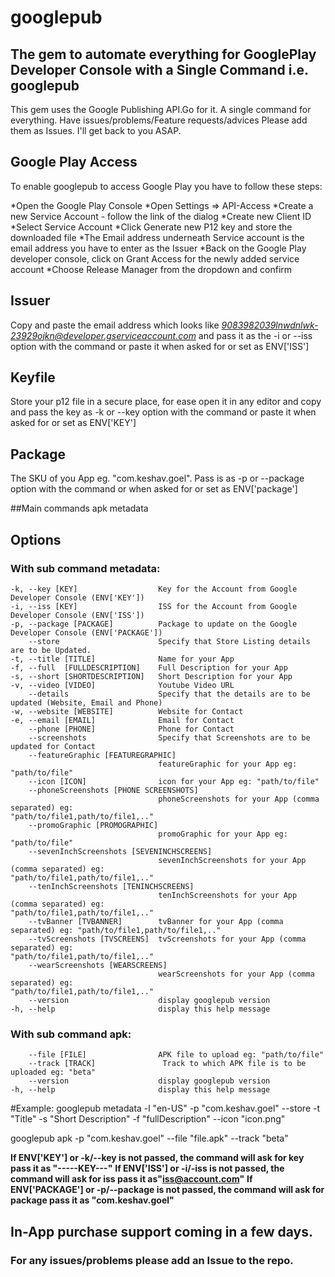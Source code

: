 # googlepub
## The gem to automate everything for GooglePlay Developer Console with a Single Command i.e. googlepub
This gem uses the Google Publishing API.Go for it. A single command for everything. Have issues/problems/Feature requests/advices Please add them as Issues. I'll get back to you ASAP.

## Google Play Access

To enable googlepub to access Google Play you have to follow these steps:

*Open the Google Play Console
*Open Settings => API-Access
*Create a new Service Account - follow the link of the dialog
*Create new Client ID
*Select Service Account
*Click Generate new P12 key and store the downloaded file
*The Email address underneath Service account is the email address you have to enter as the Issuer
*Back on the Google Play developer console, click on Grant Access for the newly added service account
*Choose Release Manager from the dropdown and confirm

## Issuer
Copy and paste the email address which looks like *9083982039lnwdnlwk-23929ojkn@developer.gserviceaccount.com* and pass it as the -i or --iss option with the command or paste it when asked for or set as ENV['ISS']


## Keyfile
Store your p12 file in a secure place, for ease open it in any editor and copy and pass the key as -k or --key option with the command or paste it when asked for or set as ENV['KEY']

## Package
The SKU of you App eg. "com.keshav.goel". Pass is as -p or --package option with the command or when asked for or set as ENV['package']

##Main commands
apk
metadata

## Options

### With sub command metadata:
    -k, --key [KEY]                  Key for the Account from Google Developer Console (ENV['KEY'])
    -i, --iss [KEY]                  ISS for the Account from Google Developer Console (ENV['ISS'])
    -p, --package [PACKAGE]          Package to update on the Google Developer Console (ENV['PACKAGE'])
        --store                      Specify that Store Listing details are to be Updated.
    -t, --title [TITLE]              Name for your App
    -f, --full  [FULLDESCRIPTION]    Full Description for your App
    -s, --short [SHORTDESCRIPTION]   Short Description for your App
    -v, --video [VIDEO]              Youtube Video URL
        --details                    Specify that the details are to be updated (Website, Email and Phone)
    -w, --website [WEBSITE]          Website for Contact
    -e, --email [EMAIL]              Email for Contact
        --phone [PHONE]              Phone for Contact
        --screenshots                Specify that Screenshots are to be updated for Contact
        --featureGraphic [FEATUREGRAPHIC]
                                     featureGraphic for your App eg: "path/to/file"
        --icon [ICON]                icon for your App eg: "path/to/file"
        --phoneScreenshots [PHONE SCREENSHOTS]
                                     phoneScreenshots for your App (comma separated) eg:                                                                "path/to/file1,path/to/file1,.."
        --promoGraphic [PROMOGRAPHIC]
                                     promoGraphic for your App eg: "path/to/file"
        --sevenInchScreenshots [SEVENINCHSCREENS]
                                     sevenInchScreenshots for your App (comma separated) eg:                                                            "path/to/file1,path/to/file1,.."
        --tenInchScreenshots [TENINCHSCREENS]
                                     tenInchScreenshots for your App (comma separated) eg:                                                               "path/to/file1,path/to/file1,.."
        --tvBanner [TVBANNER]        tvBanner for your App (comma separated) eg: "path/to/file1,path/to/file1,.."
        --tvScreenshots [TVSCREENS]  tvScreenshots for your App (comma separated) eg:                                                                    "path/to/file1,path/to/file1,.."
        --wearScreenshots [WEARSCREENS]
                                     wearScreenshots for your App (comma separated) eg:                                                                  "path/to/file1,path/to/file1,.."
        --version                    display googlepub version
    -h, --help                       display this help message

### With sub command apk:
        --file [FILE]                APK file to upload eg: "path/to/file"
        --track [TRACK]               Track to which APK file is to be uploaded eg: "beta"
        --version                    display googlepub version
    -h, --help                       display this help message

#Example:
googlepub metadata -l "en-US" -p "com.keshav.goel" --store -t "Title" -s "Short Description" -f "fullDescription" --icon "icon.png"

googlepub apk -p "com.keshav.goel" --file "file.apk" --track "beta"

**If ENV['KEY'] or -k/--key is not passed, the command will ask for key pass it as "-----KEY---"**
**If ENV['ISS'] or -i/-iss  is not passed, the command will ask for iss pass it as"iss@account.com"**
**If ENV['PACKAGE'] or -p/--package is not passed, the command will ask for package pass it as "com.keshav.goel"**

## In-App purchase support coming in a few days.

### For any issues/problems please add an Issue to the repo.

